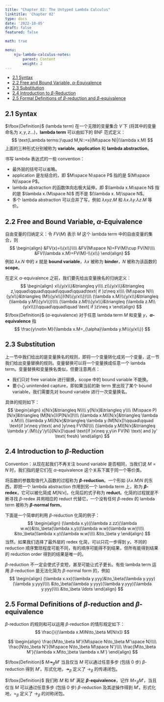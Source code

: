 ```yaml
---
title: "Chapter 02: The Untyped Lambda Calculus"
linktitle: 'Chapter 02'
type: docs
date: '2022-10-05'
draft: false
featured: false

math: true

menu:
    nju-lambda-calculus-notes:
        parent: Content
        weight: 2
---
```


- [2.1 Syntax](#21-syntax)
- [2.2 Free and Bound Variable, $\alpha$-Equivalence](#22-free-and-bound-variable-alpha-equivalence)
- [2.3 Substitution](#23-substitution)
- [2.4 Introduction to $\beta$-Reduction](#24-introduction-to-beta-reduction)
- [2.5 Formal Definitions of $\beta$-reduction and $\beta$-equivalence](#25-formal-definitions-of-beta-reduction-and-beta-equivalence)

## 2.1 Syntax

$\fbox{Definition}$ (lambda term) 在一个无限的变量集合 $V$ 下 (将其中的变量命名为 $x,y,z...$)，**lambda term** 可以由如下的 BNF 范式定义：
$$
\text{Lambda terms:}\quad M,N::=x|(M\space N)|(\lambda x.M)
$$
上面的三种形式分别被称为 **variable**, **application** 和 **lambda abstraction**。

书写 lambda 表达式的一些 convention：

* 最外层的括号可以省略。
* application 是左结合的，即 $M\space N\space P$ 指的是 $(M\space N)\space P$。
* lambda abstraction 的函数体向右极大延伸，即 $\lambda x.M\space N$ 指的是 $\lambda x.(M\space N)$ 而不是 $(\lambda x. M)\space N$。
* 多个 lambda abstraction 可以合并了写，例如 $\lambda xyz.M$ 和 $\lambda x.\lambda y.\lambda z. M$ 等价。 

## 2.2 Free and Bound Variable, $\alpha$-Equivalence

自由变量的归纳定义：令 $FV(M)$ 表示 $M$ 这个 lambda term 中的自由变量的集合，则
$$
\begin{align}
&FV(x)=\\{x\\}\\\\
&FV(M\space N)=FV(M)\cup FV(N)\\\\
&FV(\lambda x.M)=FV(M)-\\{x\\}
\end{align}
$$
例如 $\lambda x.N$ 中的 $x$ 就是 **bound variable**，$\lambda x$ 被称为 **binder**，$N$ 被称为该函数的 **scope**。

在定义 $\alpha$-equivalence 之前，我们要先给出变量换名的归纳定义：
$$
\begin{align}
x\\{y/x\\}&\triangleq y\\\\
z\\{y/x\\}&\triangleq z,\qquad\qquad\qquad\qquad\qquad\text{ if }z\neq x\\\\
(M\space N)\\{y/x\\}&\triangleq (M\\{y/x\\})(N\\{y/x\\})\\\\
(\lambda x.M)\\{y/x\\}&\triangleq (\lambda y.M\\{y/x\\})\\\\
(\lambda z.M)\\{y/x\\}&\triangleq (\lambda z.M\\{y/x\\})\qquad\qquad\quad \text{ if }z\neq x
\end{align}
$$
$\fbox{Definition}$ ($\alpha$-equivalence) 对于任意 lambda term $M$ 和变量 $y$，**$\alpha$-equivalence** 指
$$
\frac{y\notin M}{\lambda x.M=_{\alpha}\lambda y.M\\{y/x\\}}
$$

## 2.3 Substitution

上一节中我们给出的是变量换名的规则，即将一个变量转化成另一个变量，这一节我们给出变量替换的规则。变量替换可以将一个变量换成任意一个 lambda term。变量替换和变量换名类似，但要注意两点：

* 我们只对 free variable 进行替换，scope 中的 bound variable 不能换。
* 要小心 unintended capture，即如果当前的新 term 里出现了某个 bound variable，我们需要先对 bound variable 进行一次变量换名。

具体的规则如下：
$$
\begin{align}
x[N/x]&\triangleq N\\\\
y[N/x]&\triangleq y\\\\
(M\space P)[N/x]&\triangleq (M[N/x])(P[N/x])\\\\
(\lambda x.M)[N/x]&\triangleq \lambda x.M\\\\
(\lambda y.M)[N/x]&\triangleq \lambda y.(M[N/x])\qquad\qquad \text{if }x\neq y\text{ and }y\neq FV(N)\\\\
(\lambda y.M)[N/x]&\triangleq \lambda y'.(M\\{y'/y\\}[N/x])\quad \text{if }x\neq y,y\in FV(N) \text{ and }y' \text{ fresh}
\end{align}
$$

## 2.4 Introduction to $\beta$-Reduction

Convention：从现在起我们不再关注 bound variable 是否相同，当我们说 $M=N$ 时，我们指的是它们在 $\alpha$-equivalence 这个关系下属于同一个等价类。

将函数的参数取值代入函数的过程称为 **$\beta$-reduction**。一个形如 $(\lambda x.M)N$ 的东西，即把一个 lambda abstraction 作用到另一个 lambda term 上，称为 **$\beta$-redex**，它可以被化简成 $M[N/x]$，化简后的式子称为 **reduct**。化简的过程就是不断寻找 $\beta$-redex 并用相应的 reduct 代替它，一个没有任何 $\beta$-redex 的 lambda term 被称为 **$\beta$-normal form**。

下面是一个简单的利用 $\beta$-reduction 化简的例子：
$$
\begin{align}
(\lambda x.y)((\lambda z.zz)(\lambda w.w))&\to_\beta(\lambda x.y)((\lambda w.w)(\lambda w.w))\\\\
&\to_\beta(\lambda x.y)(\lambda w.w)\\\\
&\to_\beta y
\end{align}
$$
当然，如果我们选择了最外层的 redex 化简，可以只花一步得到 $y$。不同的 reduction 顺序繁琐程度可能不同，有的顺序可能得不到结果，但所有能得到结果的 reduction order 得到的结果是唯一的。

$\beta$-reduction 不一定会使式子变短，甚至可能让式子更长。有些 lambda term 运用 $\beta$-reduction 是无法化简为 $\beta$-normal form 的，例如
$$
\begin{align}
(\lambda x.xx)(\lambda y.yyy)&\to_\beta(\lambda y.yyy)(\lambda y.yyy)\\\\
&\to_\beta(\lambda y.yyy)(\lambda y.yyy)(\lambda y.yyy)\\\\
&\to_\beta \ldots
\end{align}
$$

## 2.5 Formal Definitions of $\beta$-reduction and $\beta$-equivalence

$\beta$-reduction 的规则和可以运用 $\beta$-reduction 的情形规定如下：
$$
\frac{}{(\lambda x.M)N\to_\beta M[N/x]}
$$

$$
\begin{align}
\frac{M\to_\beta M'}{M\space N\to_\beta M'\space N}\\\\
\frac{N\to_\beta N'}{M\space N\to_\beta M\space N'}\\\\
\frac{M\to_\beta M'}{\lambda x.M\to_\beta \lambda x.M'}
\end{align}
$$

$\fbox{Definition}$ $M\twoheadrightarrow_\beta M'$ 当且仅当 $M$ 可以通过任意多步 (包括 0 步) $\beta$-reduction 得到 $M'$。形式化地，$\twoheadrightarrow_\beta$ 定义了 $\to_\beta$ 的传递闭包。

$\fbox{Definition}$ 我们称 $M$ 和 $M'$ 满足 **$\beta$-equivalence**，记作 $M=_\beta M'$，当且仅当 $M$ 可以通过任意多步 (包括 0 步) $\beta$-reduction 及其逆操作得到 $M'$。形式化地，$=_\beta$ 定义了 $\to_\beta$ 的对称闭包。